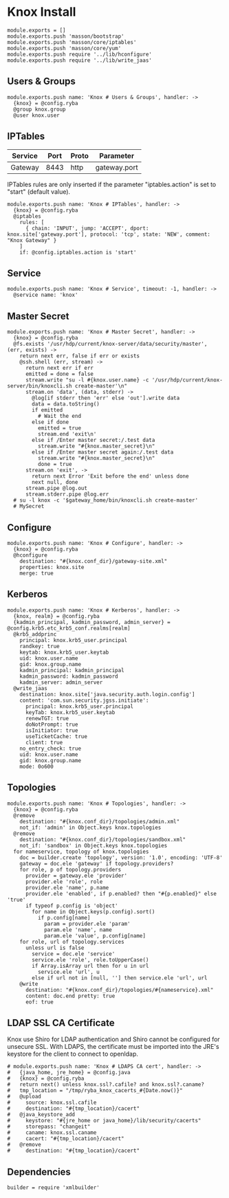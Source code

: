
# Knox Install

    module.exports = []
    module.exports.push 'masson/bootstrap'
    module.exports.push 'masson/core/iptables'
    module.exports.push 'masson/core/yum'
    module.exports.push require '../lib/hconfigure'
    module.exports.push require '../lib/write_jaas'

## Users & Groups

    module.exports.push name: 'Knox # Users & Groups', handler: ->
      {knox} = @config.ryba
      @group knox.group
      @user knox.user
      
## IPTables

| Service        | Port  | Proto | Parameter       |
|----------------|-------|-------|-----------------|
| Gateway        | 8443  | http  | gateway.port    |


IPTables rules are only inserted if the parameter "iptables.action" is set to
"start" (default value).

    module.exports.push name: 'Knox # IPTables', handler: ->
      {knox} = @config.ryba
      @iptables
        rules: [
          { chain: 'INPUT', jump: 'ACCEPT', dport: knox.site['gateway.port'], protocol: 'tcp', state: 'NEW', comment: "Knox Gateway" }
        ]
        if: @config.iptables.action is 'start'

## Service

    module.exports.push name: 'Knox # Service', timeout: -1, handler: ->
      @service name: 'knox'

## Master Secret

    module.exports.push name: 'Knox # Master Secret', handler: ->
      {knox} = @config.ryba
      @fs.exists '/usr/hdp/current/knox-server/data/security/master', (err, exists) ->
        return next err, false if err or exists
        @ssh.shell (err, stream) ->
          return next err if err
          emitted = done = false
          stream.write "su -l #{knox.user.name} -c '/usr/hdp/current/knox-server/bin/knoxcli.sh create-master'\n"
          stream.on 'data', (data, stderr) ->
            @log[if stderr then 'err' else 'out'].write data
            data = data.toString()
            if emitted
              # Wait the end
            else if done
              emitted = true
              stream.end 'exit\n'
            else if /Enter master secret:/.test data
              stream.write "#{knox.master_secret}\n"
            else if /Enter master secret again:/.test data
              stream.write "#{knox.master_secret}\n"
              done = true
          stream.on 'exit', ->
            return next Error 'Exit before the end' unless done
            next null, done
          stream.pipe @log.out
          stream.stderr.pipe @log.err
      # su -l knox -c '$gateway_home/bin/knoxcli.sh create-master'
      # MySecret

## Configure

    module.exports.push name: 'Knox # Configure', handler: ->
      {knox} = @config.ryba
      @hconfigure
        destination: "#{knox.conf_dir}/gateway-site.xml"
        properties: knox.site
        merge: true

## Kerberos

    module.exports.push name: 'Knox # Kerberos', handler: ->
      {knox, realm} = @config.ryba
      {kadmin_principal, kadmin_password, admin_server} = @config.krb5.etc_krb5_conf.realms[realm]
      @krb5_addprinc
        principal: knox.krb5_user.principal
        randkey: true
        keytab: knox.krb5_user.keytab
        uid: knox.user.name
        gid: knox.group.name
        kadmin_principal: kadmin_principal
        kadmin_password: kadmin_password
        kadmin_server: admin_server
      @write_jaas
        destination: knox.site['java.security.auth.login.config']
        content: 'com.sun.security.jgss.initiate':
          principal: knox.krb5_user.principal
          keyTab: knox.krb5_user.keytab
          renewTGT: true
          doNotPrompt: true
          isInitiator: true
          useTicketCache: true
          client: true
        no_entry_check: true
        uid: knox.user.name
        gid: knox.group.name
        mode: 0o600

## Topologies

    module.exports.push name: 'Knox # Topologies', handler: ->
      {knox} = @config.ryba
      @remove
        destination: "#{knox.conf_dir}/topologies/admin.xml"
        not_if: 'admin' in Object.keys knox.topologies
      @remove
        destination: "#{knox.conf_dir}/topologies/sandbox.xml"
        not_if: 'sandbox' in Object.keys knox.topologies
      for nameservice, topology of knox.topologies
        doc = builder.create 'topology', version: '1.0', encoding: 'UTF-8'
        gateway = doc.ele 'gateway' if topology.providers?
        for role, p of topology.providers
          provider = gateway.ele 'provider'
          provider.ele 'role', role
          provider.ele 'name', p.name
          provider.ele 'enabled', if p.enabled? then "#{p.enabled}" else 'true'
          if typeof p.config is 'object'
            for name in Object.keys(p.config).sort()
              if p.config[name]
                param = provider.ele 'param'
                param.ele 'name', name
                param.ele 'value', p.config[name]
        for role, url of topology.services
          unless url is false
            service = doc.ele 'service'
            service.ele 'role', role.toUpperCase()
            if Array.isArray url then for u in url
              service.ele 'url', u
            else if url not in [null, ''] then service.ele 'url', url
        @write
          destination: "#{knox.conf_dir}/topologies/#{nameservice}.xml"
          content: doc.end pretty: true
          eof: true

## LDAP SSL CA Certificate

Knox use Shiro for LDAP authentication and Shiro cannot be configured for 
unsecure SSL.
With LDAPS, the certificate must be imported into the JRE's keystore for the
client to connect to openldap.

    # module.exports.push name: 'Knox # LDAPS CA cert', handler: ->
    #   {java_home, jre_home} = @config.java
    #   {knox} = @config.ryba
    #   return next() unless knox.ssl?.cafile? and knox.ssl?.caname?
    #   tmp_location = "/tmp/ryba_knox_cacerts_#{Date.now()}"
    #   @upload
    #     source: knox.ssl.cafile
    #     destination: "#{tmp_location}/cacert"
    #   @java_keystore_add
    #     keystore: "#{jre_home or java_home}/lib/security/cacerts"
    #     storepass: "changeit"
    #     caname: knox.ssl.caname
    #     cacert: "#{tmp_location}/cacert"
    #   @remove
    #     destination: "#{tmp_location}/cacert"

## Dependencies

    builder = require 'xmlbuilder'

